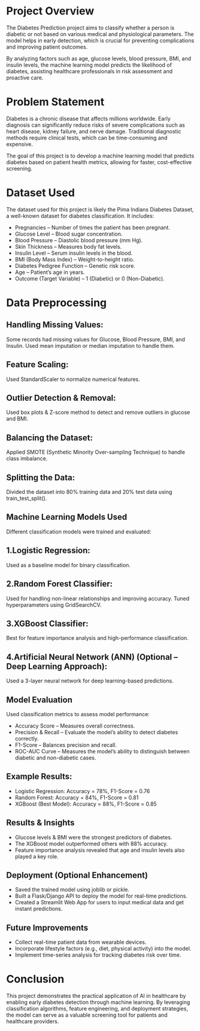 Project Overview
=================
The Diabetes Prediction project aims to classify whether a person is diabetic or not based on various medical and physiological parameters. The model helps in early detection, which is crucial for preventing complications and improving patient outcomes.

By analyzing factors such as age, glucose levels, blood pressure, BMI, and insulin levels, the machine learning model predicts the likelihood of diabetes, assisting healthcare professionals in risk assessment and proactive care.

Problem Statement
==================
Diabetes is a chronic disease that affects millions worldwide. Early diagnosis can significantly reduce risks of severe complications such as heart disease, kidney failure, and nerve damage. Traditional diagnostic methods require clinical tests, which can be time-consuming and expensive.

The goal of this project is to develop a machine learning model that predicts diabetes based on patient health metrics, allowing for faster, cost-effective screening.

Dataset Used
=============
The dataset used for this project is likely the Pima Indians Diabetes Dataset, a well-known dataset for diabetes classification. It includes:

+ Pregnancies – Number of times the patient has been pregnant.
+ Glucose Level – Blood sugar concentration.
+ Blood Pressure – Diastolic blood pressure (mm Hg).
+ Skin Thickness – Measures body fat levels.
+ Insulin Level – Serum insulin levels in the blood.
+ BMI (Body Mass Index) – Weight-to-height ratio.
+ Diabetes Pedigree Function – Genetic risk score.
+ Age – Patient’s age in years.
+ Outcome (Target Variable) – 1 (Diabetic) or 0 (Non-Diabetic).


Data Preprocessing
========================
Handling Missing Values:
-------------------------
Some records had missing values for Glucose, Blood Pressure, BMI, and Insulin.
Used mean imputation or median imputation to handle them.

Feature Scaling:
----------------
Used StandardScaler to normalize numerical features.

Outlier Detection & Removal:
----------------------------
Used box plots & Z-score method to detect and remove outliers in glucose and BMI.

Balancing the Dataset:
----------------------
Applied SMOTE (Synthetic Minority Over-sampling Technique) to handle class imbalance.

Splitting the Data:
-------------------
Divided the dataset into 80% training data and 20% test data using train_test_split().

Machine Learning Models Used
----------------------------
Different classification models were trained and evaluated:

1.Logistic Regression:
----------------------
Used as a baseline model for binary classification.

2.Random Forest Classifier:
-------------------------
Used for handling non-linear relationships and improving accuracy.
Tuned hyperparameters using GridSearchCV.

3.XGBoost Classifier:
---------------------
Best for feature importance analysis and high-performance classification.

4.Artificial Neural Network (ANN) (Optional – Deep Learning Approach):
----------------------------------------------------------------------
Used a 3-layer neural network for deep learning-based predictions.

Model Evaluation
----------------
Used classification metrics to assess model performance:

+ Accuracy Score – Measures overall correctness.
+ Precision & Recall – Evaluate the model’s ability to detect diabetes correctly.
+ F1-Score – Balances precision and recall.
+ ROC-AUC Curve – Measures the model’s ability to distinguish between diabetic and non-diabetic cases.

Example Results:
----------------
+ Logistic Regression: Accuracy = 78%, F1-Score = 0.76
+ Random Forest: Accuracy = 84%, F1-Score = 0.81
+ XGBoost (Best Model): Accuracy = 88%, F1-Score = 0.85

Results & Insights
------------------
- Glucose levels & BMI were the strongest predictors of diabetes.
- The XGBoost model outperformed others with 88% accuracy.
- Feature importance analysis revealed that age and insulin levels also played a key role.

Deployment (Optional Enhancement)
---------------------------------
- Saved the trained model using joblib or pickle.
- Built a Flask/Django API to deploy the model for real-time predictions.
- Created a Streamlit Web App for users to input medical data and get instant predictions.

Future Improvements
-------------------
- Collect real-time patient data from wearable devices.
- Incorporate lifestyle factors (e.g., diet, physical activity) into the model.
- Implement time-series analysis for tracking diabetes risk over time.

Conclusion
==========
This project demonstrates the practical application of AI in healthcare by enabling early diabetes detection through machine learning. By leveraging classification algorithms, feature engineering, and deployment strategies, the model can serve as a valuable screening tool for patients and healthcare providers.

